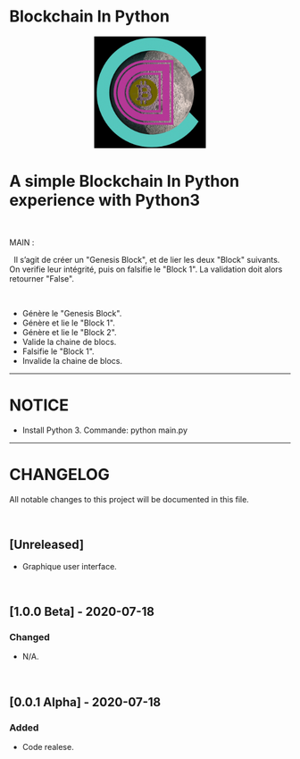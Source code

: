 # Blockchain In Python
<p align="center">
<img src="doc/Blockchain_Logo_001.jpg" width=200>
</p>

# A simple Blockchain In Python experience with Python3

&nbsp;

MAIN :

&nbsp;
Il s’agit de créer un "Genesis Block", et de lier les deux "Block" suivants. On verifie leur intégrité, puis on falsifie le "Block 1". La validation doit alors retourner "False".

&nbsp;

* Génère le "Genesis Block".
* Génère et lie le "Block 1".
* Génère et lie le "Block 2".
* Valide la chaine de blocs.
* Falsifie le "Block 1".
* Invalide la chaine de blocs.

---

# NOTICE

* Install Python 3. Commande: python main.py

---

# CHANGELOG

All notable changes to this project will be documented in this file.

&nbsp;

## [Unreleased]

* Graphique user interface.

&nbsp;

## [1.0.0 Beta] - 2020-07-18

### Changed

* N/A.

&nbsp;

## [0.0.1 Alpha] - 2020-07-18

### Added

* Code realese.
